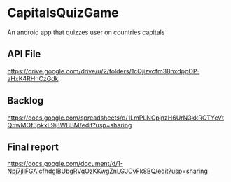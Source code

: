 # CapitalsQuizGame
An android app that quizzes user on countries capitals

## API File
https://drive.google.com/drive/u/2/folders/1cQjizvcfm38nxdppOP-aHxK4RHnCzGdk

## Backlog
https://docs.google.com/spreadsheets/d/1LmPLNCpjnzH6UrN3kkROTYcVtQ5wMOf3pkxL9j8WBBM/edit?usp=sharing

## Final report
https://docs.google.com/document/d/1-Npj7jllFGAlcfhdglBUbgRVqOzKKwgZnLGJCvFk8BQ/edit?usp=sharing
